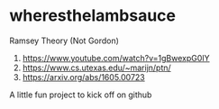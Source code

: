 # wheresthelambsauce
Ramsey Theory (Not Gordon)

1. https://www.youtube.com/watch?v=1gBwexpG0IY
2. https://www.cs.utexas.edu/~marijn/ptn/
3. https://arxiv.org/abs/1605.00723

A little fun project to kick off on github
